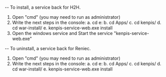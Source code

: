-- To install, a service back for H2H.

1. Open "cmd" (you may need to run as administrator)
2. Write the next steps in the console:
   a. cd e:
   b. cd Apps/
   c. cd kenpis/
   d. cd war-install/
   e. kenpis-service-web.exe install
3. Open the windows service and Start the service "kenpis-service-web.exe"

-- To uninstall, a service back for Reniec.

1. Open "cmd" (you may need to run as administrator)
2. Write the next steps in the console:
   a. cd e:
   b. cd Apps/
   c. cd kenpis/
   d. cd war-install/
   e. kenpis-service-web.exe install